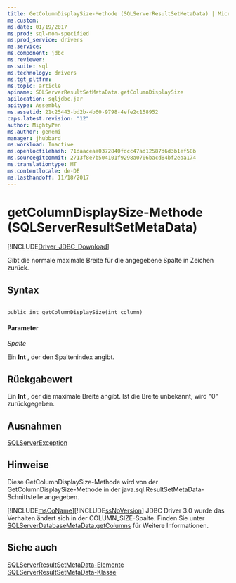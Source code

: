 ```yaml
---
title: GetColumnDisplaySize-Methode (SQLServerResultSetMetaData) | Microsoft Docs
ms.custom: 
ms.date: 01/19/2017
ms.prod: sql-non-specified
ms.prod_service: drivers
ms.service: 
ms.component: jdbc
ms.reviewer: 
ms.suite: sql
ms.technology: drivers
ms.tgt_pltfrm: 
ms.topic: article
apiname: SQLServerResultSetMetaData.getColumnDisplaySize
apilocation: sqljdbc.jar
apitype: Assembly
ms.assetid: 21c25443-bd2b-4b60-9798-4efe2c158952
caps.latest.revision: "12"
author: MightyPen
ms.author: genemi
manager: jhubbard
ms.workload: Inactive
ms.openlocfilehash: 71daaceaa0372840fdcc47ad12587d6d3b1ef58b
ms.sourcegitcommit: 2713f8e7b504101f9298a0706bacd84bf2eaa174
ms.translationtype: MT
ms.contentlocale: de-DE
ms.lasthandoff: 11/18/2017
---
```

# <a name="getcolumndisplaysize-method-sqlserverresultsetmetadata"></a>getColumnDisplaySize-Methode (SQLServerResultSetMetaData)
[!INCLUDE[Driver_JDBC_Download](../../../includes/driver_jdbc_download.md)]

  Gibt die normale maximale Breite für die angegebene Spalte in Zeichen zurück.  
  
## <a name="syntax"></a>Syntax  
  
```  
  
public int getColumnDisplaySize(int column)  
```  
  
#### <a name="parameters"></a>Parameter  
 *Spalte*  
  
 Ein **Int** , der den Spaltenindex angibt.  
  
## <a name="return-value"></a>Rückgabewert  
 Ein **Int** , der die maximale Breite angibt. Ist die Breite unbekannt, wird "0" zurückgegeben.  
  
## <a name="exceptions"></a>Ausnahmen  
 [SQLServerException](../../../connect/jdbc/reference/sqlserverexception-class.md)  
  
## <a name="remarks"></a>Hinweise  
 Diese GetColumnDisplaySize-Methode wird von der GetColumnDisplaySize-Methode in der java.sql.ResultSetMetaData-Schnittstelle angegeben.  
  
 [!INCLUDE[msCoName](../../../includes/msconame_md.md)][!INCLUDE[ssNoVersion](../../../includes/ssnoversion_md.md)] JDBC Driver 3.0 wurde das Verhalten ändert sich in der COLUMN_SIZE-Spalte. Finden Sie unter [SQLServerDatabaseMetaData.getColumns](../../../connect/jdbc/reference/getcolumns-method-sqlserverdatabasemetadata.md) für Weitere Informationen.  
  
## <a name="see-also"></a>Siehe auch  
 [SQLServerResultSetMetaData-Elemente](../../../connect/jdbc/reference/sqlserverresultsetmetadata-members.md)   
 [SQLServerResultSetMetaData-Klasse](../../../connect/jdbc/reference/sqlserverresultsetmetadata-class.md)  
  
  
